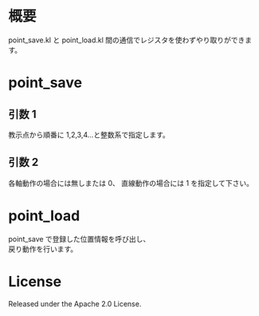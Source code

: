 # 概要

point_save.kl と point_load.kl 間の通信でレジスタを使わずやり取りができます。

# point_save

## 引数 1

教示点から順番に 1,2,3,4...と整数系で指定します。

## 引数 2

各軸動作の場合には無しまたは 0、
直線動作の場合には 1 を指定して下さい。

# point_load

point_save で登録した位置情報を呼び出し、  
戻り動作を行います。

# License

Released under the Apache 2.0 License.
